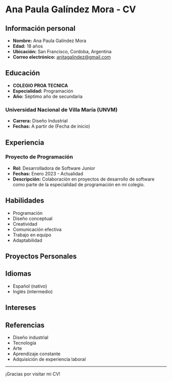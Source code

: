 # Ana Paula Galíndez Mora - CV

## Información personal

- **Nombre:** Ana Paula Galíndez Mora
- **Edad:** 18 años
- **Ubicación:** San Francisco, Cordoba, Argentina
-  **Correo electrónico:** anitagalindez@gmail.com



## Educación
- **COLEGIO PROA TECNICA**
- **Especialidad:** Programación
- **Año:** Séptimo año de secundaria

### Universidad Nacional de Villa María (UNVM)
- **Carrera:** Diseño Industrial
- **Fechas:** A partir de (Fecha de inicio)

## Experiencia

### Proyecto de Programación
- **Rol:** Desarrolladora de Software Junior
- **Fechas:** Enero 2023 - Actualidad
- **Descripción:** Colaboración en proyectos de desarrollo de software como parte de la especialidad de programación en mi colegio.

## Habilidades

- Programación 
- Diseño conceptual
- Creatividad
- Comunicación efectiva
- Trabajo en equipo
- Adaptabilidad

## Proyectos Personales


## Idiomas

- Español (nativo)
- Inglés (intermedio)

## Intereses
## Referencias

- Diseño industrial
- Tecnología
- Arte
- Aprendizaje constante
- Adquisición de experiencia laboral

---

¡Gracias por visitar mi CV! 
